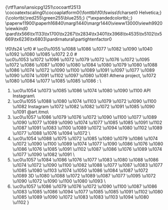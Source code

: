 {\rtf1\ansi\ansicpg1251\cocoartf2513
\cocoatextscaling0\cocoaplatform0{\fonttbl\f0\fswiss\fcharset0 Helvetica;}
{\colortbl;\red255\green255\blue255;}
{\*\expandedcolortbl;;}
\paperw11900\paperh16840\margl1440\margr1440\vieww13000\viewh9920\viewkind0
\pard\tx566\tx1133\tx1700\tx2267\tx2834\tx3401\tx3968\tx4535\tx5102\tx5669\tx6236\tx6803\pardirnatural\partightenfactor0

\f0\fs24 \cf0 # \uc0\u1055 \u1088 \u1086 \u1077 \u1082 \u1090  \u1040 \u1092 \u1080 \u1085 \u1072  2.0 #\
\uc0\u1053 \u1072 \u1096 \u1072  \u1079 \u1072 \u1076 \u1072 \u1095 \u1072  \u1086 \u1087 \u1090 \u1080 \u1084 \u1080 \u1079 \u1080 \u1088 \u1086 \u1074 \u1072 \u1090 \u1100  \u1089 \u1091 \u1097 \u1077 \u1089 \u1090 \u1074 \u1091 \u1102 \u1097 \u1080 \u1081  Athena project, \u1072  \u1080 \u1084 \u1077 \u1085 \u1085 \u1086 : \
1. \uc0\u1054 \u1073 \u1085 \u1086 \u1074 \u1080 \u1090 \u1100  API Instagram\
2. \uc0\u1055 \u1088 \u1080 \u1074 \u1103 \u1079 \u1072 \u1090 \u1100  \u1082  Instagram \u1072 \u1082 \u1082 \u1072 \u1091 \u1085 \u1090 \u1091  @art.itmo\
3. \uc0\u1057 \u1086 \u1079 \u1076 \u1072 \u1090 \u1100  \u1077 \u1089 \u1090 \u1077 \u1089 \u1090 \u1074 \u1077 \u1085 \u1085 \u1091 \u1102  \u1087 \u1091 \u1083 \u1100 \u1089 \u1072 \u1094 \u1080 \u1102  \u1089 \u1077 \u1088 \u1076 \u1094 \u1072 \
4. \uc0\u1054 \u1088 \u1075 \u1072 \u1085 \u1080 \u1079 \u1086 \u1074 \u1072 \u1090 \u1100  \u1089 \u1074 \u1077 \u1090 \u1086 \u1076 \u1080 \u1086 \u1076 \u1085 \u1091 \u1102  \u1087 \u1086 \u1076 \u1089 \u1074 \u1077 \u1090 \u1082 \u1091 \
5. \uc0\u1057 \u1084 \u1086 \u1076 \u1077 \u1083 \u1080 \u1088 \u1086 \u1074 \u1072 \u1090 \u1100  \u1082 \u1088 \u1077 \u1087 \u1083 \u1077 \u1085 \u1080 \u1103  \u1074  \u1050 \u1086 \u1084 \u1087 \u1072 \u1089  3D \u1080  \u1088 \u1072 \u1089 \u1087 \u1077 \u1095 \u1072 \u1090 \u1072 \u1090 \u1100  \u1080 \u1093 \
6. \uc0\u1057 \u1086 \u1079 \u1076 \u1072 \u1090 \u1100  \u1087 \u1086 \u1083 \u1085 \u1086 \u1094 \u1077 \u1085 \u1085 \u1091 \u1102  \u1080 \u1085 \u1089 \u1090 \u1072 \u1083 \u1083 \u1103 \u1094 \u1080 \u1102  }